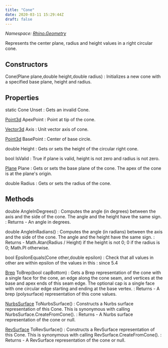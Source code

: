```yaml
---
title: "Cone"
date: 2020-03-11 15:29:44Z
draft: false
---
```


*Namespace: [Rhino.Geometry](../)*

Represents the center plane, radius and height values in a right circular cone.
## Constructors

Cone(Plane plane,double height,double radius)
: Initializes a new cone with a specified base plane, height and radius.
## Properties

static Cone Unset
: Gets an invalid Cone.

[Point3d](/rhinocommon/rhino/geometry/point3d/) ApexPoint
: Point at tip of the cone.

[Vector3d](/rhinocommon/rhino/geometry/vector3d/) Axis
: Unit vector axis of cone.

[Point3d](/rhinocommon/rhino/geometry/point3d/) BasePoint
: Center of base circle.

double Height
: Gets or sets the height of the circular right cone.

bool IsValid
: True if plane is valid, height is not zero and radius is not zero.

[Plane](/rhinocommon/rhino/geometry/plane/) Plane
: Gets or sets the base plane of the cone.  The apex of the cone is at the plane's origin.

double Radius
: Gets or sets the radius of the cone.
## Methods

double AngleInDegrees()
: Computes the angle (in degrees) between the axis and the 
     side of the cone.
     The angle and the height have the same sign.
: Returns - An angle in degrees.

double AngleInRadians()
: Computes the angle (in radians) between the axis and the 
     side of the cone.
     The angle and the height have the same sign.
: Returns - Math.Atan(Radius / Height) if the height is not 0; 0 if the radius is 0; Math.PI otherwise.

bool EpsilonEquals(Cone other,double epsilon)
: Check that all values in other are within epsilon of the values in this
: since 5.4

[Brep](/rhinocommon/rhino/geometry/brep/) ToBrep(bool capBottom)
: Gets a Brep representation of the cone with a single
     face for the cone, an edge along the cone seam, 
     and vertices at the base and apex ends of this seam edge.
     The optional cap is a single face with one circular edge 
     starting and ending at the base vertex.
: Returns - A brep (polysurface) representation of this cone values.

[NurbsSurface](/rhinocommon/rhino/geometry/nurbssurface/) ToNurbsSurface()
: Constructs a Nurbs surface representation of this Cone. 
     This is synonymous with calling NurbsSurface.CreateFromCone().
: Returns - A Nurbs surface representation of the cone or null.

[RevSurface](/rhinocommon/rhino/geometry/revsurface/) ToRevSurface()
: Constructs a RevSurface representation of this Cone. 
     This is synonymous with calling RevSurface.CreateFromCone().
: Returns - A RevSurface representation of the cone or null.

